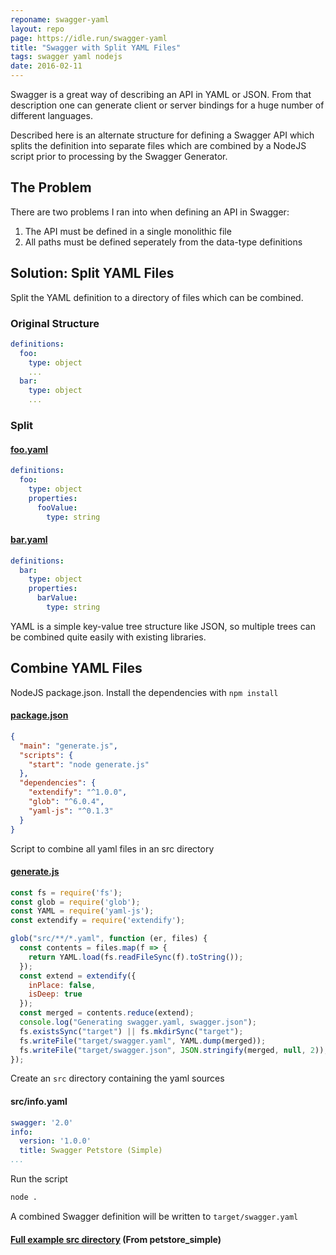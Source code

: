 ```yaml
---
reponame: swagger-yaml
layout: repo
page: https://idle.run/swagger-yaml
title: "Swagger with Split YAML Files"
tags: swagger yaml nodejs
date: 2016-02-11
---
```



Swagger is a great way of describing an API in YAML or JSON. From that description one can generate client or server bindings for a huge number of different languages.

Described here is an alternate structure for defining a Swagger API which splits the definition into separate files which are combined by a NodeJS script prior to processing by the Swagger Generator.

## The Problem

There are two problems I ran into when defining an API in Swagger:

1. The API must be defined in a single monolithic file
2. All paths must be defined seperately from the data-type definitions

## Solution: Split YAML Files

Split the YAML definition to a directory of files which can be combined.

### Original Structure

``` yaml
definitions:
  foo:
    type: object
    ...
  bar:
    type: object
    ...
```

### Split

#### [foo.yaml](https://github.com/idlerun/swagger-yaml/blob/master/foo.yaml)
```yaml
definitions:
  foo:
    type: object
    properties:
      fooValue:
        type: string
```

#### [bar.yaml](https://github.com/idlerun/swagger-yaml/blob/master/bar.yaml)
```yaml
definitions:
  bar:
    type: object
    properties:
      barValue:
        type: string
```

YAML is a simple key-value tree structure like JSON, so multiple trees can be combined quite easily with existing libraries.


## Combine YAML Files

NodeJS package.json. Install the dependencies with `npm install`

#### [package.json](https://github.com/idlerun/swagger-yaml/blob/master/package.json)
```json
{
  "main": "generate.js",
  "scripts": {
    "start": "node generate.js"
  },
  "dependencies": {
    "extendify": "^1.0.0",
    "glob": "^6.0.4",
    "yaml-js": "^0.1.3"
  }
}
```

Script to combine all yaml files in an src directory

#### [generate.js](https://github.com/idlerun/swagger-yaml/blob/master/generate.js)
```javascript
const fs = require('fs');
const glob = require('glob');
const YAML = require('yaml-js');
const extendify = require('extendify');

glob("src/**/*.yaml", function (er, files) {
  const contents = files.map(f => {
    return YAML.load(fs.readFileSync(f).toString());
  });
  const extend = extendify({
    inPlace: false,
    isDeep: true
  });
  const merged = contents.reduce(extend);
  console.log("Generating swagger.yaml, swagger.json");
  fs.existsSync("target") || fs.mkdirSync("target");
  fs.writeFile("target/swagger.yaml", YAML.dump(merged));
  fs.writeFile("target/swagger.json", JSON.stringify(merged, null, 2));
});
```

Create an `src` directory containing the yaml sources

#### src/info.yaml
```yaml
swagger: '2.0'
info:
  version: '1.0.0'
  title: Swagger Petstore (Simple)
...
```

Run the script
``` bash
node .
```

A combined Swagger definition will be written to `target/swagger.yaml`

#### [Full example src directory](https://github.com/idlerun/swagger-yaml/tree/master/src) (From petstore_simple)
